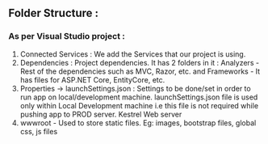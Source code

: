 ## Folder Structure :

### As per Visual Studio project :

1. Connected Services : We add the Services that our project is using.
2. Dependencies : Project dependencies. It has 2 folders in it : Analyzers - Rest of the dependencies such as MVC, Razor, etc. and Frameworks - It has files for ASP.NET Core, EntityCore, etc.
3. Properties -> launchSettings.json : Settings to be done/set in order to run app on local/development machine. launchSettings.json file is used only within Local Development machine i.e this file is not required while pushing app to PROD server. Kestrel Web server
4. wwwroot - Used to store static files. Eg: images, bootstrap files, global css, js files
